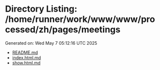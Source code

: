 # Directory Listing: /home/runner/work/www/www/processed/zh/pages/meetings
Generated on: Wed May  7 05:12:16 UTC 2025

- [README.md](README.md)
- [index.html.md](index.html.md)
- [show.html.md](show.html.md)
